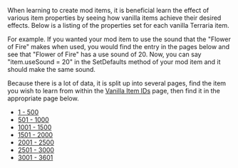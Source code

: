 When learning to create mod items, it is beneficial learn the effect of various item properties by seeing how vanilla items achieve their desired effects. Below is a listing of the properties set for each vanilla Terraria item. 

For example. If you wanted your mod item to use the sound that the "Flower of Fire" makes when used, you would find the entry in the pages below and see that "Flower of Fire" has a use sound of 20. Now, you can say "item.useSound = 20" in the SetDefaults method of your mod item and it should make the same sound.

Because there is a lot of data, it is split up into several pages, find the item you wish to learn from within the [Vanilla Item IDs](https://github.com/bluemagic123/tModLoader/wiki/Vanilla-Item-IDs) page, then find it in the appropriate page below.
- [1 - 500](https://github.com/bluemagic123/tModLoader/wiki/Vanilla-Item-Field-Values-(1-to-500))
- [501 - 1000](https://github.com/bluemagic123/tModLoader/wiki/Vanilla-Item-Field-Values-(501-to-1000))
- [1001 - 1500](https://github.com/bluemagic123/tModLoader/wiki/Vanilla-Item-Field-Values-(1001-to-1500))
- [1501 - 2000](https://github.com/bluemagic123/tModLoader/wiki/Vanilla-Item-Field-Values-(1501-to-2000))
- [2001 - 2500](https://github.com/bluemagic123/tModLoader/wiki/Vanilla-Item-Field-Values-(2001-to-2500))
- [2501 - 3000](https://github.com/bluemagic123/tModLoader/wiki/Vanilla-Item-Field-Values-(2501-to-3000))
- [3001 - 3601](https://github.com/bluemagic123/tModLoader/wiki/Vanilla-Item-Field-Values-(3001-to-3601))